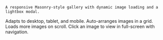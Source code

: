 
    A responsive Masonry-style gallery with dynamic image loading and a lightbox modal.


   Adapts to desktop, tablet, and mobile.
    Auto-arranges images in a grid.
    Loads more images on scroll.
    Click an image to view in full-screen with navigation.
